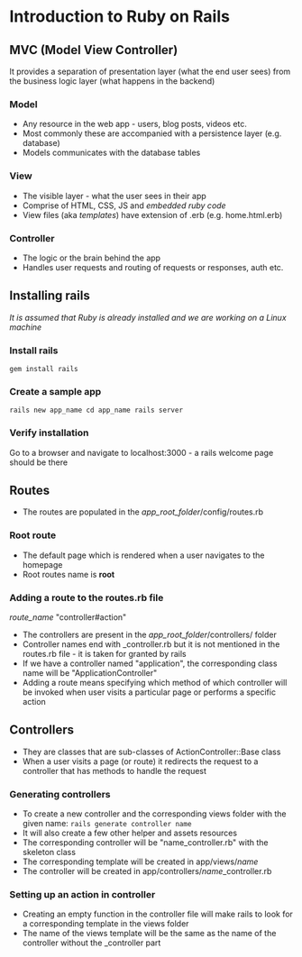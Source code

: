 # Introduction to Ruby on Rails

## MVC (Model View Controller)
It provides a separation of presentation layer (what the end user sees) from 
the business logic layer (what happens in the backend)

### Model
- Any resource in the web app - users, blog posts, videos etc.
- Most commonly these are accompanied with a persistence layer (e.g. database)
- Models communicates with the database tables

### View
- The visible layer - what the user sees in their app
- Comprise of HTML, CSS, JS and *embedded ruby code*
- View files (aka *templates*) have extension of .erb (e.g. home.html.erb)

### Controller
- The logic or the brain behind the app
- Handles user requests and routing of requests or responses, auth etc.

## Installing rails
*It is assumed that Ruby is already installed and we are working on a 
Linux machine*

### Install rails
`gem install rails`

### Create a sample app
`
rails new app_name
cd app_name
rails server
`
### Verify installation
Go to a browser and navigate to localhost:3000 - a rails welcome page should
be there

## Routes
- The routes are populated in the *app_root_folder*/config/routes.rb

### Root route
- The default page which is rendered when a user navigates to the homepage
- Root routes name is **root**

### Adding a route to the routes.rb file
*route_name* "controller#action"

- The controllers are present in the *app_root_folder*/controllers/ folder 
- Controller names end with \_controller.rb but it is not mentioned in the 
routes.rb file - it is taken for granted by rails
- If we have a controller named "application", the corresponding class name
 will be "ApplicationController"
- Adding a route means specifying which method of which controller will be 
invoked when user visits a particular page or performs a specific action

## Controllers
- They are classes that are sub-classes of ActionController::Base class
- When a user visits a page (or route) it redirects the request to a controller
that has methods to handle the request

### Generating controllers
- To create a new controller and the corresponding views folder with the given 
 name:
`rails generate controller name`
- It will also create a few other helper and assets resources
- The corresponding controller will be "name\_controller.rb" with the skeleton
 class
- The corresponding template will be created in app/views/*name* 
- The controller will be created in app/controllers/*name*\_controller.rb

### Setting up an action in controller
- Creating an empty function in the controller file will make rails to look 
for a corresponding template in the views folder
- The name of the views template will be the same as the name of the controller 
without the \_controller part


